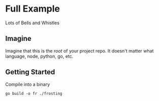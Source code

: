 # Full Example

Lots of Bells and Whistles

## Imagine

Imagine that this is the _root_ of your project repo. It doesn't matter what language, node, python, go, etc.

## Getting Started

Compile into a binary

```shell
go build -o fr ./frosting
```
